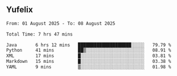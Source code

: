 ## Yufelix

<!--START_SECTION:waka-->

```txt
From: 01 August 2025 - To: 08 August 2025

Total Time: 7 hrs 47 mins

Java       6 hrs 12 mins   ████████████████████░░░░░   79.79 %
Python     41 mins         ██▒░░░░░░░░░░░░░░░░░░░░░░   08.91 %
XML        17 mins         █░░░░░░░░░░░░░░░░░░░░░░░░   03.81 %
Markdown   15 mins         █░░░░░░░░░░░░░░░░░░░░░░░░   03.38 %
YAML       9 mins          ▒░░░░░░░░░░░░░░░░░░░░░░░░   01.98 %
```

<!--END_SECTION:waka-->

